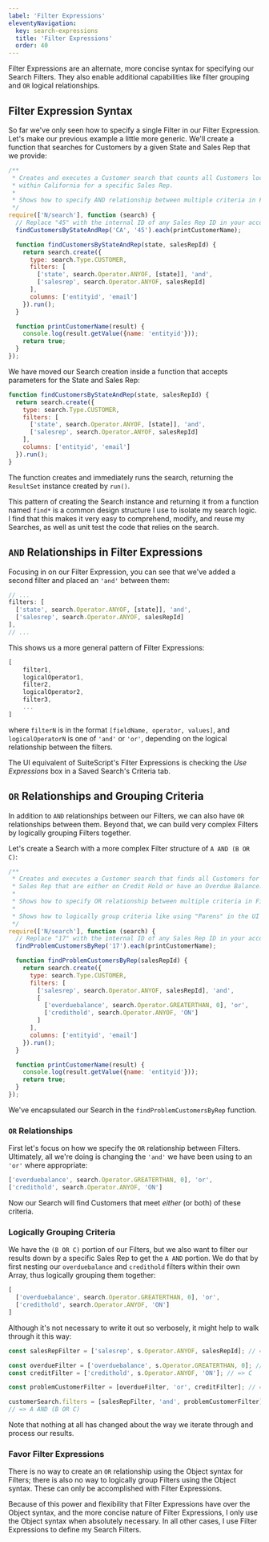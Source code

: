 ```yaml
---
label: 'Filter Expressions'
eleventyNavigation:
  key: search-expressions
  title: 'Filter Expressions'
  order: 40
---
```


Filter Expressions are an alternate, more concise syntax for specifying our Search Filters. They also enable 
additional capabilities like filter grouping and `OR` logical relationships.

## Filter Expression Syntax

So far we've only seen how to specify a single Filter in our Filter Expression. Let's make our previous example a 
little more generic. We'll create a function that searches for Customers by a given State and Sales Rep that we provide:

```javascript
/**
 * Creates and executes a Customer search that counts all Customers located
 * within California for a specific Sales Rep.
 *
 * Shows how to specify AND relationship between multiple criteria in Filter Expressions
 */
require(['N/search'], function (search) {
  // Replace "45" with the internal ID of any Sales Rep ID in your account
  findCustomersByStateAndRep('CA', '45').each(printCustomerName);

  function findCustomersByStateAndRep(state, salesRepId) {
    return search.create({
      type: search.Type.CUSTOMER,
      filters: [
        ['state', search.Operator.ANYOF, [state]], 'and',
        ['salesrep', search.Operator.ANYOF, salesRepId]
      ],
      columns: ['entityid', 'email']
    }).run();
  }

  function printCustomerName(result) {
    console.log(result.getValue({name: 'entityid'}));
    return true;
  }
});
```

We have moved our Search creation inside a function that accepts parameters for the State and Sales Rep:

```javascript
function findCustomersByStateAndRep(state, salesRepId) {
  return search.create({
    type: search.Type.CUSTOMER,
    filters: [
      ['state', search.Operator.ANYOF, [state]], 'and',
      ['salesrep', search.Operator.ANYOF, salesRepId]
    ],
    columns: ['entityid', 'email']
  }).run();
}
```

The function creates and immediately runs the search, returning the `ResultSet` instance created by `run()`.

This pattern of creating the Search instance and returning it from a function named `find*` is a common design 
structure I use to isolate my search logic. I find that this makes it very easy to comprehend, modify, and reuse my 
Searches, as well as unit test the code that relies on the search.

## `AND` Relationships in Filter Expressions

Focusing in on our Filter Expression, you can see that we've added a second filter and placed an `'and'` between them:

```javascript
// ...
filters: [
  ['state', search.Operator.ANYOF, [state]], 'and',
  ['salesrep', search.Operator.ANYOF, salesRepId]
],
// ...
```

This shows us a more general pattern of Filter Expressions:

```javascript
[
    filter1,
    logicalOperator1,
    filter2,
    logicalOperator2,
    filter3,
    ...
]
```

where `filterN` is in the format `[fieldName, operator, values]`, and `logicalOperatorN` is one of
`'and'` or `'or'`, depending on the logical relationship between the filters.

The UI equivalent of SuiteScript's Filter Expressions is checking the *Use Expressions* box in a
Saved Search's Criteria tab.

## `OR` Relationships and Grouping Criteria

In addition to `AND` relationships between our Filters, we can also have `OR` relationships between them. Beyond 
that, we can build very complex Filters by logically grouping Filters together.

Let's create a Search with a more complex Filter structure of `A AND (B OR C)`:

```javascript
/**
 * Creates and executes a Customer search that finds all Customers for a specific
 * Sales Rep that are either on Credit Hold or have an Overdue Balance.
 *
 * Shows how to specify OR relationship between multiple criteria in Filter Expressions
 *
 * Shows how to logically group criteria like using "Parens" in the UI
 */
require(['N/search'], function (search) {
  // Replace "17" with the internal ID of any Sales Rep ID in your account
  findProblemCustomersByRep('17').each(printCustomerName);

  function findProblemCustomersByRep(salesRepId) {
    return search.create({
      type: search.Type.CUSTOMER,
      filters: [
        ['salesrep', search.Operator.ANYOF, salesRepId], 'and',
        [
          ['overduebalance', search.Operator.GREATERTHAN, 0], 'or',
          ['credithold', search.Operator.ANYOF, 'ON']
        ]
      ],
      columns: ['entityid', 'email']
    }).run();
  }

  function printCustomerName(result) {
    console.log(result.getValue({name: 'entityid'}));
    return true;
  }
});
```

We've encapsulated our Search in the `findProblemCustomersByRep` function.

### `OR` Relationships

First let's focus on how we specify the `OR` relationship between Filters. Ultimately, all we're doing
is changing the `'and'` we have been using to an `'or'` where appropriate:

```javascript
['overduebalance', search.Operator.GREATERTHAN, 0], 'or',
['credithold', search.Operator.ANYOF, 'ON']
```

Now our Search will find Customers that meet *either* (or both) of these criteria.

### Logically Grouping Criteria

We have the `(B OR C)` portion of our Filters, but we also want to filter our results down by a specific Sales Rep 
to get the `A AND` portion. We do that by first nesting our `overduebalance` and `credithold` filters within their 
own Array, thus logically grouping them together:

```javascript
[
  ['overduebalance', search.Operator.GREATERTHAN, 0], 'or',
  ['credithold', search.Operator.ANYOF, 'ON']
]
```

Although it's not necessary to write it out so verbosely, it might help to walk through it this way:

```javascript
const salesRepFilter = ['salesrep', s.Operator.ANYOF, salesRepId]; // => A

const overdueFilter = ['overduebalance', s.Operator.GREATERTHAN, 0]; // => B
const creditFilter = ['credithold', s.Operator.ANYOF, 'ON']; // => C

const problemCustomerFilter = [overdueFilter, 'or', creditFilter]; // => B OR C

customerSearch.filters = [salesRepFilter, 'and', problemCustomerFilter];
// => A AND (B OR C)
```

Note that nothing at all has changed about the way we iterate through and process our results.

### Favor Filter Expressions

There is no way to create an `OR` relationship using the Object syntax for Filters; there is also no way to 
logically group Filters using the Object syntax. These can only be accomplished with Filter Expressions.

Because of this power and flexibility that Filter Expressions have over the Object syntax, and the more concise 
nature of Filter Expressions, I only use the Object syntax when absolutely necessary. In all other cases, I use 
Filter Expressions to define my Search Filters.
